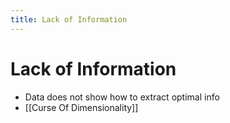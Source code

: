 ```yaml
---
title: Lack of Information
---
```


# Lack of Information
- Data does not show how to extract optimal info
- [[Curse Of Dimensionality]]












































